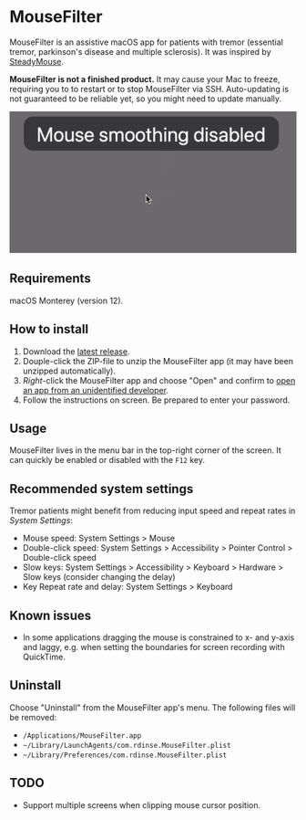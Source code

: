# MouseFilter

MouseFilter is an assistive macOS app for patients with tremor
(essential tremor, parkinson's disease and multiple sclerosis). It was
inspired by [SteadyMouse](https://steadymouse.com).

**MouseFilter is not a finished product.** It may cause your Mac
to freeze, requiring you to to restart or to stop MouseFilter via SSH.
Auto-updating is not guaranteed to be reliable yet, so you might need to update
manually.

![](https://raw.githubusercontent.com/rdinse/MouseFilter/master/MouseFilter.gif)

## Requirements

macOS Monterey (version 12).

## How to install

1. Download the
[latest release](https://github.com/rdinse/MouseFilter/releases/latest/download/MouseFilter.zip).
1. Douple-click the ZIP-file to unzip the MouseFilter app (it may have been
   unzipped automatically).
1. *Right*-click the MouseFilter app and choose "Open" and confirm to [open an app from an unidentified developer](https://support.apple.com/guide/mac-help/open-a-mac-app-from-an-unidentified-developer-mh40616/mac).
1. Follow the instructions on screen. Be prepared to enter your password.

## Usage

MouseFilter lives in the menu bar in the top-right corner of the screen.
It can quickly be enabled or disabled with the `F12` key.

## Recommended system settings

Tremor patients might benefit from reducing input speed and repeat rates in *System Settings*:

* Mouse speed: System Settings > Mouse
* Double-click speed: System Settings > Accessibility > Pointer Control > Double-click speed
* Slow keys: System Settings > Accessibility > Keyboard > Hardware > Slow keys (consider changing the delay)
* Key Repeat rate and delay: System Settings > Keyboard

## Known issues

* In some applications dragging the mouse is constrained to x- and y-axis and
  laggy, e.g. when setting the boundaries for screen recording with QuickTime.

## Uninstall

Choose "Uninstall" from the MouseFilter app's menu. The following files will be
removed:

* `/Applications/MouseFilter.app`
* `~/Library/LaunchAgents/com.rdinse.MouseFilter.plist`
* `~/Library/Preferences/com.rdinse.MouseFilter.plist`

## TODO

* Support multiple screens when clipping mouse cursor position.